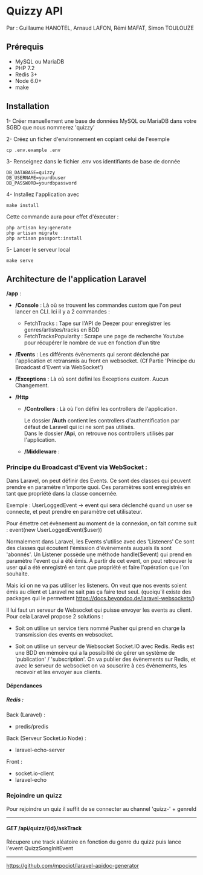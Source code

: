 # Quizzy API

Par : Guillaume HANOTEL, Arnaud LAFON, Rémi MAFAT, Simon TOULOUZE

## Prérequis

- MySQL ou MariaDB
- PHP 7.2
- Redis 3+
- Node 6.0+
- make

## Installation

1- Créer manuellement une base de données MySQL ou MariaDB dans votre SGBD que nous nommerez 'quizzy'

2- Créez un ficher d'environnement en copiant celui de l'exemple 
```
cp .env.example .env
```
3- Renseignez dans le fichier .env vos identifiants de base de donnée
```
DB_DATABASE=quizzy
DB_USERNAME=yourdbuser
DB_PASSWORD=yourdbpassword
``` 
4- Installez l'application avec 
```
make install
```
Cette commande aura pour effet d'éxecuter :
```
php artisan key:generate
php artisan migrate 
php artisan passport:install
```

5- Lancer le serveur local
```
make serve
```

## Architecture de l'application Laravel

**/app** :  

 - **/Console** : Là où se trouvent les commandes custom que l'on peut lancer en CLI.
 Ici il y a 2 commandes : 
    - FetchTracks : Tape sur l'API de Deezer pour enregistrer les genres/artistes/tracks en BDD
    - FetchTracksPopularity : Scrape une page de recherche Youtube pour récupérer le nombre de vue en fonction d'un titre

- **/Events** : Les différents évènements qui seront déclenché par l'application et retransmis au front
en websocket. (Cf Partie 'Principe du Broadcast d'Event via WebSocket')

- **/Exceptions** : Là où sont défini les Exceptions custom. Aucun Changement.

- **/Http**

    - **/Controllers** : Là où l'on défini les controllers de l'application.   
    
        Le dossier **/Auth** contient
        les controllers d'authentification par défaut de Laravel qui ici ne sont pas utilisés.  
        Dans le dossier **/Api**, on retrouve nos controllers utilisés par l'application.
    
    - **/Middleware** : 

### Principe du Broadcast d'Event via WebSocket :

Dans Laravel, on peut définir des Events. Ce sont des classes qui peuvent 
prendre en paramètre n'importe quoi. Ces paramètres sont enregistrés en tant que 
propriété dans la classe concernée. 

Exemple : UserLoggedEvent -> event qui sera déclenché quand un user 
se connecte, et peut prendre en paramètre cet utilisateur.

Pour émettre cet évènement au moment de la connexion, on fait comme suit :
event(new UserLoggedEvent($user))

Normalement dans Laravel, les Events s'utilise avec des 'Listeners'
Ce sont des classes qui écoutent l'émission d'évènements auquels ils 
sont 'abonnés'. Un Listener possède une méthode handle($event) qui prend
en paramètre l'event qui a été émis. À partir de cet event, on peut retrouver 
le user qui a été enregistré en tant que propriété et faire l'opération que l'on
souhaite.
 
Mais ici on ne va pas utiliser les listeners. On veut que nos events soient 
émis au client et Laravel ne sait pas ça faire tout seul. 
(quoiqu'il existe des packages qui le permettent https://docs.beyondco.de/laravel-websockets/) 

Il lui faut un serveur de Websocket qui puisse envoyer les events au client.
Pour cela Laravel propose 2 solutions : 

- Soit on utilise un service tiers nommé Pusher qui prend en charge la
transmission des events en websocket.

- Soit on utilise un serveur de Websocket Socket.IO avec Redis. Redis est une BDD
en mémoire qui a la possibilité de gérer un système de
'publication' / 'subscription'. 
On va publier des évènements sur Redis, et avec le serveur de websocket on va
souscrire à ces évènements, les recevoir et les envoyer aux clients.

#### Dépendances 

##### Redis : 

Back (Laravel) :
   - predis/predis

Back (Serveur Socket.io Node) :    
   - laravel-echo-server
    
Front :
   - socket.io-client
   - laravel-echo


### Rejoindre un quizz

Pour rejoindre un quiz il suffit de se connecter au channel 'quizz-' + genreId 

---

#### ***GET*** /api/quizz/{id}/askTrack
Récupere une track aléatoire en fonction du genre du quizz puis lance l'event QuizzSongInitEvent

---

https://github.com/mpociot/laravel-apidoc-generator
